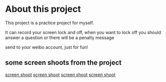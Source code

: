 # About this project

This project is a practice project for myself.

It can record your screen lock and off, when you want to lock off you should answer a question or there will be a penalty message

send to your weibo account, just for fun!

## some screen shoots from the project

[screen shoot](http://img.wdjimg.com/mms/screenshot/7/47/32c500cd97fbc03e8be3ef8809a75477_320_550.jpeg)
[screen shoot](http://img.wdjimg.com/mms/screenshot/a/58/26ca4217a4710c4084f530d390c8558a_320_545.jpeg)
[screen shoot](http://img.wdjimg.com/mms/screenshot/4/aa/27c8b65288b65ad805b230b8f8119aa4_320_545.jpeg)
[screen shoot](http://img.wdjimg.com/mms/screenshot/f/0c/a7f3bdc9dc2abe52851189676d8590cf_320_545.jpeg)
